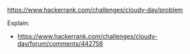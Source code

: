 https://www.hackerrank.com/challenges/cloudy-day/problem

Explain:
- https://www.hackerrank.com/challenges/cloudy-day/forum/comments/442756
